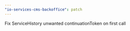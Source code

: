 ```yaml
---
"io-services-cms-backoffice": patch
---
```


Fix ServiceHistory unwanted continuationToken on first call
